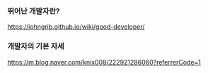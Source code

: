 
### 뛰어난 개발자란?
https://johngrib.github.io/wiki/good-developer/

### 개발자의 기본 자세
https://m.blog.naver.com/knix008/222921286060?referrerCode=1